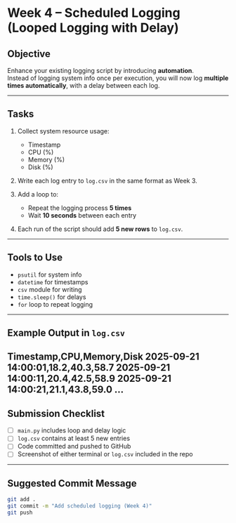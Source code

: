 # Week 4 – Scheduled Logging (Looped Logging with Delay)

## Objective

Enhance your existing logging script by introducing **automation**.  
Instead of logging system info once per execution, you will now log **multiple times automatically**, with a delay between each log.

---

## Tasks

1. Collect system resource usage:
   - Timestamp
   - CPU (%)
   - Memory (%)
   - Disk (%)

2. Write each log entry to `log.csv` in the same format as Week 3.

3. Add a loop to:
   - Repeat the logging process **5 times**
   - Wait **10 seconds** between each entry

4. Each run of the script should add **5 new rows** to `log.csv`.

---

## Tools to Use

- `psutil` for system info  
- `datetime` for timestamps  
- `csv` module for writing  
- `time.sleep()` for delays  
- `for` loop to repeat logging

---

## Example Output in `log.csv`
Timestamp,CPU,Memory,Disk
2025-09-21 14:00:01,18.2,40.3,58.7
2025-09-21 14:00:11,20.4,42.5,58.9
2025-09-21 14:00:21,21.1,43.8,59.0
…
---

## Submission Checklist

- [ ] `main.py` includes loop and delay logic  
- [ ] `log.csv` contains at least 5 new entries  
- [ ] Code committed and pushed to GitHub  
- [ ] Screenshot of either terminal or `log.csv` included in the repo

---

## Suggested Commit Message

```bash
git add .
git commit -m "Add scheduled logging (Week 4)"
git push
